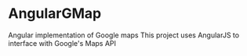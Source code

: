 # AngularGMap
Angular implementation of Google maps
This project uses AngularJS to interface with Google's Maps API
